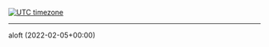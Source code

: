 [![UTC timezone](https://img.shields.io/badge/timezone-UTC%2FGMT-informational)](https://www.timeanddate.com/worldclock/timezone/utc)

---

aloft (2022-02-05+00:00)

